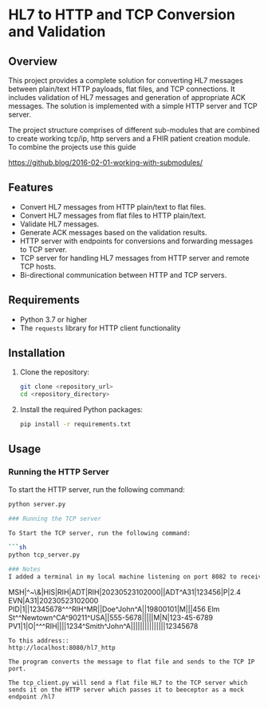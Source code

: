 # HL7 to HTTP and TCP Conversion and Validation

## Overview

This project provides a complete solution for converting HL7 messages between plain/text HTTP payloads, flat files, and TCP connections. It includes validation of HL7 messages and generation of appropriate ACK messages. The solution is implemented with a simple HTTP server and TCP server.

The project structure comprises of different sub-modules that are combined to create working tcp/ip, http servers and a FHIR patient creation module. To combine the projects use this guide

https://github.blog/2016-02-01-working-with-submodules/

## Features

- Convert HL7 messages from HTTP plain/text to flat files.
- Convert HL7 messages from flat files to HTTP plain/text.
- Validate HL7 messages.
- Generate ACK messages based on the validation results.
- HTTP server with endpoints for conversions and forwarding messages to TCP server.
- TCP server for handling HL7 messages from HTTP server and remote TCP hosts.
- Bi-directional communication between HTTP and TCP servers.

## Requirements

- Python 3.7 or higher
- The `requests` library for HTTP client functionality


## Installation

1. Clone the repository:

    ```sh
    git clone <repository_url>
    cd <repository_directory>
    ```

2. Install the required Python packages:

    ```sh
    pip install -r requirements.txt
    ```

## Usage

### Running the HTTP Server

To start the HTTP server, run the following command:

```sh
python server.py

### Running the TCP server

To Start the TCP server, run the following command:

```sh
python tcp_server.py

### Notes
I added a terminal in my local machine listening on port 8082 to receive messages sent by postman like this in the body as raw text:

```
MSH|^~\\&|HIS|RIH|ADT|RIH|20230523102000||ADT^A31|123456|P|2.4
EVN|A31|20230523102000
PID|1||12345678^^^RIH^MR||Doe^John^A||19800101|M|||456 Elm St^^Newtown^CA^90211^USA||555-5678|||||M|N|123-45-6789
PV1|1|O|^^^RIH||||1234^Smith^John^A|||||||||||||||12345678
```
To this address::
http://localhost:8080/hl7_http

The program converts the message to flat file and sends to the TCP IP port.

The tcp_client.py will send a flat file HL7 to the TCP server which sends it on the HTTP server which passes it to beeceptor as a mock endpoint /hl7

